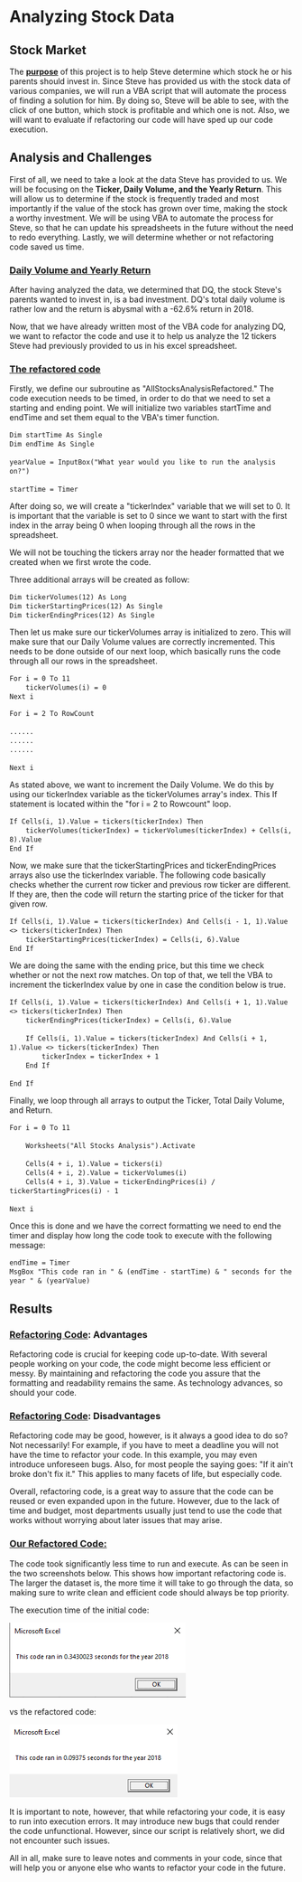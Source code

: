# Analyzing Stock Data

## Stock Market

The <u>**purpose**</u> of this project is to help Steve determine which stock he or his parents should invest in. Since Steve has provided us with the stock data of various companies, we will run a VBA script that will automate the process of finding a solution for him. By doing so, Steve will be able to see, with the click of one button, which stock is profitable and which one is not. Also, we will want to evaluate if refactoring our code will have sped up our code execution.

## Analysis and Challenges

First of all, we need to take a look at the data Steve has provided to us. We will be focusing on the <b>Ticker, Daily Volume, and the Yearly Return</b>. This will allow us to determine if the stock is frequently traded and most importantly if the value of the stock has grown over time, making the stock a worthy investment. We will be using VBA to automate the process for Steve, so that he can update his spreadsheets in the future without the need to redo everything. Lastly, we will determine whether or not refactoring code saved us time. 

### <u>Daily Volume and Yearly Return</u>

 After having analyzed the data, we determined that DQ, the stock Steve's parents wanted to invest in, is a bad investment. DQ's total daily volume is rather low and the return is abysmal with a -62.6% return in 2018. 

Now, that we have already written most of the VBA code for analyzing DQ, we want to refactor the code and use it to help us analyze the 12 tickers Steve had previously provided to us in his excel spreadsheet. 
### <u>The refactored code</u>
Firstly, we define our subroutine as "AllStocksAnalysisRefactored." The code execution needs to be timed, in order to do that we need to set a starting and ending point. We will initialize two variables startTime and endTime and set them equal to the VBA's timer function.

```
Dim startTime As Single
Dim endTime As Single

yearValue = InputBox("What year would you like to run the analysis on?")

startTime = Timer
```
After doing so, we will create a "tickerIndex" variable that we will set to 0. It is important that the variable is set to 0 since we want to start with the first index in the array being 0 when looping through all the rows in the spreadsheet.

We will not be touching the tickers array nor the header formatted that we created when we first wrote the code.

Three additional arrays will be created as follow:
```
Dim tickerVolumes(12) As Long
Dim tickerStartingPrices(12) As Single
Dim tickerEndingPrices(12) As Single
```

Then let us make sure our tickerVolumes array is initialized to zero. This will make sure that our Daily Volume values are correctly incremented. This needs to be done outside of our next loop, which basically runs the code through all our rows in the spreadsheet.
```
For i = 0 To 11
    tickerVolumes(i) = 0
Next i
```
```
For i = 2 To RowCount

......
......
......

Next i
```

As stated above, we want to increment the Daily Volume. We do this by using our tickerIndex variable as the tickerVolumes array's index. This If statement is located within the "for i = 2 to Rowcount" loop.
```
If Cells(i, 1).Value = tickers(tickerIndex) Then
    tickerVolumes(tickerIndex) = tickerVolumes(tickerIndex) + Cells(i, 8).Value
End If
```

Now, we make sure that the tickerStartingPrices and tickerEndingPrices arrays also use the tickerIndex variable. The following code basically checks whether the current row ticker and previous row ticker are different. If they are, then the code will return the starting price of the ticker for that given row.
```
If Cells(i, 1).Value = tickers(tickerIndex) And Cells(i - 1, 1).Value <> tickers(tickerIndex) Then        
    tickerStartingPrices(tickerIndex) = Cells(i, 6).Value        
End If
```
We are doing the same with the ending price, but this time we check whether or not the next row matches. On top of that, we tell the VBA to increment the tickerIndex value by one in case the condition below is true.
```
If Cells(i, 1).Value = tickers(tickerIndex) And Cells(i + 1, 1).Value <> tickers(tickerIndex) Then
    tickerEndingPrices(tickerIndex) = Cells(i, 6).Value

    If Cells(i, 1).Value = tickers(tickerIndex) And Cells(i + 1, 1).Value <> tickers(tickerIndex) Then
        tickerIndex = tickerIndex + 1
    End If

End If
```
Finally, we loop through all arrays to output the Ticker, Total Daily Volume, and Return.
```
For i = 0 To 11
        
    Worksheets("All Stocks Analysis").Activate
        
    Cells(4 + i, 1).Value = tickers(i)
    Cells(4 + i, 2).Value = tickerVolumes(i)
    Cells(4 + i, 3).Value = tickerEndingPrices(i) / tickerStartingPrices(i) - 1
        
Next i
```
Once this is done and we have the correct formatting we need to end the timer and display how long the code took to execute with the following message:
```
endTime = Timer
MsgBox "This code ran in " & (endTime - startTime) & " seconds for the year " & (yearValue)
```

## Results

### <u>Refactoring Code</u>: Advantages
Refactoring code is crucial for keeping code up-to-date. With several people working on your code, the code might become less efficient or messy. By maintaining and refactoring the code you assure that the formatting and readability remains the same. As technology advances, so should your code.
### <u>Refactoring Code</u>: Disadvantages
Refactoring code may be good, however, is it always a good idea to do so?
Not necessarily! For example, if you have to meet a deadline you will not have the time to refactor your code. In this example, you may even introduce unforeseen bugs. Also, for most people the saying goes: "If it ain't broke don't fix it." This applies to many facets of life, but especially code.

Overall, refactoring code, is a great way to assure that the code can be reused or even expanded upon in the future. However, due to the lack of time and budget, most departments usually just tend to use the code that works without worrying about later issues that may arise.

### <u>Our Refactored Code:</u>
The code took significantly less time to run and execute. As can be seen in the two screenshots below. This shows how important refactoring code is. The larger the dataset is, the more time it will take to go through the data, so making sure to write clean and efficient code should always be top priority. 

The execution time of the initial code:

![initial_code](resources/initial_code.png)

vs the refactored code:

![initial_code](resources/refactored_code.png)

It is important to note, however, that while refactoring your code, it is easy to run into execution errors. It may introduce new bugs that could render the code unfunctional. However, since our script is relatively short, we did not encounter such issues.

All in all, make sure to leave notes and comments in your code, since that will help you or anyone else who wants to refactor your code in the future. 


